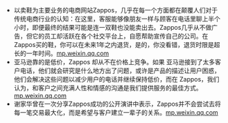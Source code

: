 - 以卖鞋为主要业务的电商网站Zappos，几乎在每一个方面都在颠覆人们对于传统电商行业的认知：在这里，客服能够像朋友一样与顾客在电话里聊上半个小时，即便最终的结果可能是连一双鞋也没能卖出去。Zappos几乎从不做广告，但它的员工却活跃在各个社交平台上，自愿帮助宣传自己的公司。在Zappos买的鞋，你可以在未来1年之内退货，是的，你没看错，退货时限是超长的一年时间。[mp.weixin.qq.com](https://mp.weixin.qq.com/s?__biz=Mjc1NjM3MjY2MA==&mid=2691424951&idx=2&sn=dde06ba2835af093733980e0c2772adb&chksm=a9ea5d6c9e9dd47a3e1d397c2694bd3d403e3f70e38ae3a80edd1a16e875b027932cd18139d5)
- 亚马逊靠的是低价，Zappos 却从不在价格上竞争。如果 亚马逊接到了太多客户电话，他们就会研究是什么地方出了问题，或许是产品的描述让用户困惑，他们会解决这些问题以减少用户的电话并继续保持低价，而在 Zappos，我们认为，和客户之间充满人性和情感的沟通是我们提供服务的最佳方式。[mp.weixin.qq.com](https://mp.weixin.qq.com/s?__biz=Mjc1NjM3MjY2MA==&mid=2691424951&idx=2&sn=dde06ba2835af093733980e0c2772adb&chksm=a9ea5d6c9e9dd47a3e1d397c2694bd3d403e3f70e38ae3a80edd1a16e875b027932cd18139d5)
- 谢家华曾在一次分享Zappos成功的公开演讲中表示，Zappos并不会尝试去将每一笔交易最大化，而是希望与客户建立一辈子的关系。[mp.weixin.qq.com](https://mp.weixin.qq.com/s?__biz=Mjc1NjM3MjY2MA==&mid=2691424951&idx=2&sn=dde06ba2835af093733980e0c2772adb&chksm=a9ea5d6c9e9dd47a3e1d397c2694bd3d403e3f70e38ae3a80edd1a16e875b027932cd18139d5)
